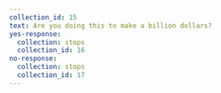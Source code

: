 ```yaml
---
collection_id: 15
text: Are you doing this to make a billion dollars?
yes-response:
  collection: stops
  collection_id: 16
no-response:
  collection: stops
  collection_id: 17
---
```

